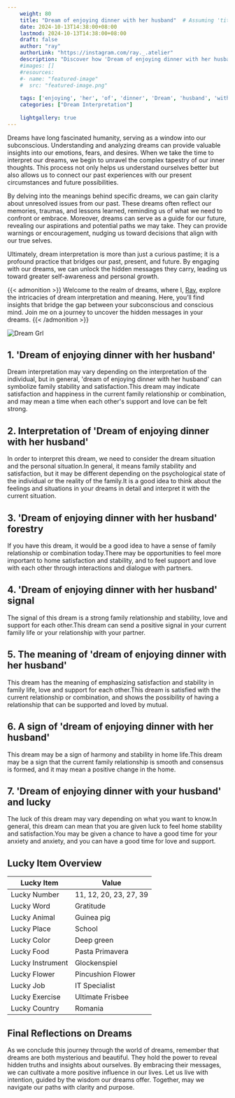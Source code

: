 ```yaml
---
    weight: 80
    title: "Dream of enjoying dinner with her husband"  # Assuming 'title' column exists
    date: 2024-10-13T14:38:00+08:00
    lastmod: 2024-10-13T14:38:00+08:00
    draft: false
    author: "ray"
    authorLink: "https://instagram.com/ray._.atelier"
    description: "Discover how 'Dream of enjoying dinner with her husband' can interpret your future and uncover its significant meanings in your life."
    #images: []
    #resources:
    #- name: "featured-image"
    #  src: "featured-image.png"
    
    tags: ['enjoying', 'her', 'of', 'dinner', 'Dream', 'husband', 'with']
    categories: ["Dream Interpretation"]
    
    lightgallery: true
---
```

    
Dreams have long fascinated humanity, serving as a window into our subconscious. Understanding and analyzing dreams can provide valuable insights into our emotions, fears, and desires. When we take the time to interpret our dreams, we begin to unravel the complex tapestry of our inner thoughts. This process not only helps us understand ourselves better but also allows us to connect our past experiences with our present circumstances and future possibilities.

By delving into the meanings behind specific dreams, we can gain clarity about unresolved issues from our past. These dreams often reflect our memories, traumas, and lessons learned, reminding us of what we need to confront or embrace. Moreover, dreams can serve as a guide for our future, revealing our aspirations and potential paths we may take. They can provide warnings or encouragement, nudging us toward decisions that align with our true selves.

Ultimately, dream interpretation is more than just a curious pastime; it is a profound practice that bridges our past, present, and future. By engaging with our dreams, we can unlock the hidden messages they carry, leading us toward greater self-awareness and personal growth.

{{< admonition >}}
Welcome to the realm of dreams, where I, [Ray](https://instagram.com/ray._.atelier), explore the intricacies of dream interpretation and meaning. Here, you’ll find insights that bridge the gap between your subconscious and conscious mind. Join me on a journey to uncover the hidden messages in your dreams.
{{< /admonition >}}

![Dream Grl](https://cdn.pixabay.com/photo/2017/11/02/03/35/gothic-2910057_1280.jpg "Dream Grl")

## 1. 'Dream of enjoying dinner with her husband'
Dream interpretation may vary depending on the interpretation of the individual, but in general, 'dream of enjoying dinner with her husband' can symbolize family stability and satisfaction.This dream may indicate satisfaction and happiness in the current family relationship or combination, and may mean a time when each other's support and love can be felt strong.

## 2. Interpretation of 'Dream of enjoying dinner with her husband'
In order to interpret this dream, we need to consider the dream situation and the personal situation.In general, it means family stability and satisfaction, but it may be different depending on the psychological state of the individual or the reality of the family.It is a good idea to think about the feelings and situations in your dreams in detail and interpret it with the current situation.

## 3. 'Dream of enjoying dinner with her husband' forestry
If you have this dream, it would be a good idea to have a sense of family relationship or combination today.There may be opportunities to feel more important to home satisfaction and stability, and to feel support and love with each other through interactions and dialogue with partners.

## 4. 'Dream of enjoying dinner with her husband' signal
The signal of this dream is a strong family relationship and stability, love and support for each other.This dream can send a positive signal in your current family life or your relationship with your partner.

## 5. The meaning of 'dream of enjoying dinner with her husband'
This dream has the meaning of emphasizing satisfaction and stability in family life, love and support for each other.This dream is satisfied with the current relationship or combination, and shows the possibility of having a relationship that can be supported and loved by mutual.

## 6. A sign of 'dream of enjoying dinner with her husband'
This dream may be a sign of harmony and stability in home life.This dream may be a sign that the current family relationship is smooth and consensus is formed, and it may mean a positive change in the home.

## 7. 'Dream of enjoying dinner with your husband' and lucky
The luck of this dream may vary depending on what you want to know.In general, this dream can mean that you are given luck to feel home stability and satisfaction.You may be given a chance to have a good time for your anxiety and anxiety, and you can have a good time for love and support.

## Lucky Item Overview
| Lucky Item          | Value              |
|---------------|--------------------|
| Lucky Number        | 11, 12, 20, 23, 27, 39  |
| Lucky Word          | Gratitude |
| Lucky Animal        | Guinea pig |
| Lucky Place         | School     |
| Lucky Color         | Deep green     |
| Lucky Food          | Pasta Primavera      |
| Lucky Instrument    | Glockenspiel |
| Lucky Flower        | Pincushion Flower    |
| Lucky Job           | IT Specialist       |
| Lucky Exercise      | Ultimate Frisbee  |
| Lucky Country       | Romania    |


##  Final Reflections on Dreams

As we conclude this journey through the world of dreams, remember that dreams are both mysterious and beautiful. They hold the power to reveal hidden truths and insights about ourselves. By embracing their messages, we can cultivate a more positive influence in our lives. Let us live with intention, guided by the wisdom our dreams offer. Together, may we navigate our paths with clarity and purpose.
